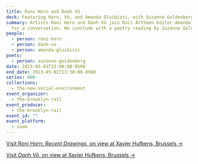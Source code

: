 ```yaml
---
title: Roni Horn and Danh Vō
deck: Featuring Horn, Vō, and Amanda Gluibizzi, with Suzanne Goldenberg
summary: Artists Roni Horn and Danh Vō join Rail ArtSeen Editor Amanda Gluibizzi
  for a conversation. We conclude with a poetry reading by Suzanne Goldenberg.
people:
  - person: roni-horn
  - person: danh-vo
  - person: amanda-gluibizzi
poets:
  - person: suzanne-goldenberg
date: 2023-05-01T13:00:00-0500
end_date: 2023-05-01T13:30:00-0500
series: 800
collections:
  - the-new-social-environment
event_organizer:
  - the-brooklyn-rail
event_producer:
  - the-brooklyn-rail
event_id: ""
event_platform:
  - zoom
---
```

[V﻿isit Roni Horn: *Recent Drawings*, on view at Xavier Hufkens, Brussels →](https://www.xavierhufkens.com/exhibitions/recent-drawings-2)

[V﻿isit *Danh Vō*, on view at Xavier Hufkens, Brussels →](https://www.xavierhufkens.com/exhibitions/danh-vo-2)